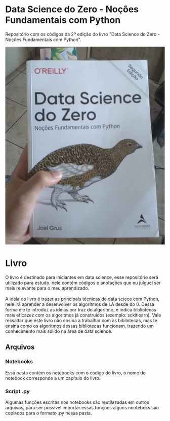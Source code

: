 # Data Science do Zero - Noções Fundamentais com Python
Repositório com os códigos da 2º edição do livro "Data Science do Zero - Noções Fundamentais com Python".

![img](https://github.com/Alisson-tech/Data_Science_do_0/blob/master/imagens_Readme/Livro.PNG)

# Livro

O livro é destinado para iniciantes em data science, esse repositório será utilizado para estudo. nele contém códigos e anotações que eu julguei 
ser mais relevante para o meu aprendizado.
<br/>
<br/>
A ideia do livro é trazer as principais técnicas de data sciece com Python, nele irá aprender a desenvolver os algoritmos de I.A desde do 0. Dessa forma ele 
te introduz as ideias por traz do algoritmo, e indica bibliotecas mais eficazez com os algoritmos já construídos (exemplo: sckitlearn).   Vale ressaltar que este livro
não ensina a trabalhar com as bibliotecas, mas te ensina como os algoritmos dessas bibliotecas funcionam, trazendo um conhecimento mais sólido na área de data science.

## Arquivos

### Notebooks

Essa pasta contém os notebooks com o código do livro, o nome do notebook corresponde a um capítulo do livro.

### Script .py
Algumas funções escritas nos notebooks são reutilazadas em outros arquivos, para ser possível importar essas funções alguns nooteboks são copiados para o formato .py 
nessa pasta.
